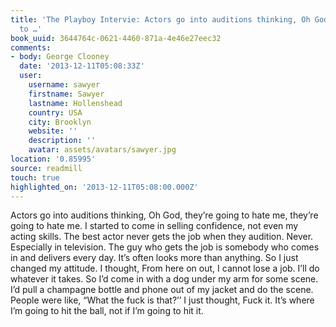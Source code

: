 ```yaml
---
title: 'The Playboy Intervie: Actors go into auditions thinking, Oh God, they’re going
  to …'
book_uuid: 3644764c-0621-4460-871a-4e46e27eec32
comments:
- body: George Clooney
  date: '2013-12-11T05:08:33Z'
  user:
    username: sawyer
    firstname: Sawyer
    lastname: Hollenshead
    country: USA
    city: Brooklyn
    website: ''
    description: ''
    avatar: assets/avatars/sawyer.jpg
location: '0.85995'
source: readmill
touch: true
highlighted_on: '2013-12-11T05:08:00.000Z'
---
```


Actors go into auditions thinking, Oh God, they’re going to hate me, they’re going to hate me. I started to come in selling confidence, not even my acting skills. The best actor never gets the job when they audition. Never. Especially in television. The guy who gets the job is somebody who comes in and delivers every day. It’s often looks more than anything. So I just changed my attitude. I thought, From here on out, I cannot lose a job. I’ll do whatever it takes. So I’d come in with a dog under my arm for some scene. I’d pull a champagne bottle and phone out of my jacket and do the scene. People were like, “What the fuck is that?’’ I just thought, Fuck it. It’s where I’m going to hit the ball, not if I’m going to hit it.